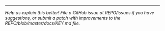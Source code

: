 
***

_Help us explain this better! File a GitHub issue at REPO/issues if you have suggestions, or submit a patch with improvements to the REPO/blob/master/docs/KEY.md file._

